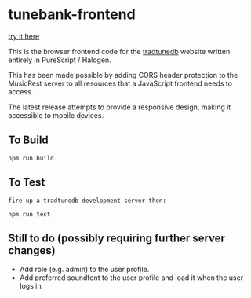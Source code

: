 tunebank-frontend
=================

[try it here](http://www.tradtunedb.org.uk:8604)

This is the browser frontend code for the [tradtunedb](http://www.tradtunedb.org.uk/) website written entirely in PureScript / Halogen.

This has been made possible by adding CORS header protection to the MusicRest server to all resources that a JavaScript frontend needs to access.

The latest release attempts to provide a responsive design, making it accessible to mobile devices.

To Build
--------

    npm run build

To Test
-------

    fire up a tradtunedb development server then:

    npm run test

Still to do (possibly requiring further server changes)
-------------------------------------------------------
  * Add role (e.g. admin) to the user profile.
  * Add preferred soundfont to the user profile and load it when the user logs in.
